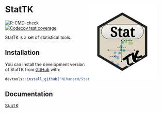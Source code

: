 
<!-- README.md is generated from README.Rmd. Please edit that file -->

# StatTK <a href='https://nchanard.github.io/StatTK/'><img src='man/figures/logo.png' align="right" /></a>

<!-- badges: start -->

[![R-CMD-check](https://github.com/NChanard/StatTK/actions/workflows/R-CMD-check.yaml/badge.svg)](https://github.com/NChanard/StatTK/actions/workflows/R-CMD-check.yaml)
[![Codecov test
coverage](https://codecov.io/gh/NChanard/StatTK/branch/master/graph/badge.svg)](https://app.codecov.io/gh/NChanard/StatTK?branch=master)
<!-- badges: end -->

StatTK is a set of statistical tools.

## Installation

You can install the development version of StatTK from
[GitHub](https://github.com/) with:

``` r
devtools::install_github("NChanard/StatTK")
```

## Documentation

[StatTK](https://nchanard.github.io/StatTK/)
